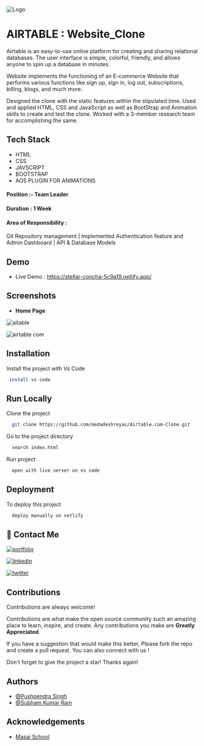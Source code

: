 ![Logo](https://1000logos.net/wp-content/uploads/2022/05/Airtable-Logo.png)


# AIRTABLE : Website_Clone


Airtable is an easy-to-use online platform for creating and sharing relational databases. The user interface is simple, colorful, friendly, and allows anyone to spin up a database in minutes.

Website implements the functioning of an E-commerce Website that performs various functions like sign up, sign in, log out, subscriptions, billing, blogs, and much more.

Designed the clone with the static features within the stipulated time. Used and applied HTML, CSS and JavaScript as well as BootStrap and Animation skills to create and test the clone. Worked with a 3-member research team for accomplishing the same. 
## Tech Stack

- HTML
- CSS
- JAVSCRIPT
- BOOTSTRAP
- AOS PLUGIN FOR ANIMATIONS



#### Position :- Team Leader

#### Duration : 1 Week 

#### Area of Responsibility : 
Git Repository management | Implemented
Authentication feature and Admin Dashboard | API & Database Models


## Demo

- Live Demo : https://stellar-concha-5c9a19.netlify.app/ 


## Screenshots

- **Home Page**

![aitable](https://user-images.githubusercontent.com/106005502/192762814-fac78b8c-80af-45e7-8076-c05ee05aab91.png)


![airtable com](https://user-images.githubusercontent.com/106005502/192762127-d60bca05-8656-4a6a-b5b6-9028df94db45.png)


## Installation

Install the project with Vs Code

```bash
 install vs code 
```
    
## Run Locally

Clone the project

```bash
  git clone https://github.com/medadeshreyas/Airtable.com-Clone.git
```

Go to the project directory

```bash
  search index.html
```

Run project

```bash
  open with live server on vs code
```


## Deployment

To deploy this project

```bash
  deploy manually on netlify
```


## 🔗 Contact Me
[![portfolio](https://img.shields.io/badge/my_portfolio-000?style=for-the-badge&logo=ko-fi&logoColor=white)](https://medadeshreyas.github.io/)

[![linkedin](https://img.shields.io/badge/linkedin-0A66C2?style=for-the-badge&logo=linkedin&logoColor=white)](www.linkedin.com/in/shreyas-medade-04a853236)

[![twitter](https://img.shields.io/badge/twitter-1DA1F2?style=for-the-badge&logo=twitter&logoColor=white)](https://twitter.com/Shreyasmedade)


## Contributions

Contributions are always welcome!

Contributions are what make the open source community such an amazing place to learn, inspire, and create. Any contributions you make are **Greatly Appreciated**.

If you have a suggestion that would make this better, Please fork the repo and create a pull request. You can also connect with us !

Don't forget to give the project a star! Thanks again!

## Authors

- [@Pushpendra Singh](https://github.com/erpushpendrasingh)
- [@Subham Kumar Ram](https://github.com/shubham020719)

## Acknowledgements

 - [Masai School](https://www.masaischool.com/)
 
